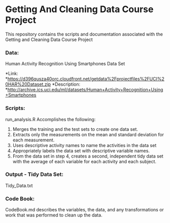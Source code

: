 # Getting And Cleaning Data Course Project
This repository contains the scripts and documentation associated with the
Getting and Cleaning Data Course Project

### Data:
Human Activity Recognition Using Smartphones Data Set

*Link: 
*https://d396qusza40orc.cloudfront.net/getdata%2Fprojectfiles%2FUCI%20HAR%20Dataset.zip 
*Description:
*http://archive.ics.uci.edu/ml/datasets/Human+Activity+Recognition+Using+Smartphones 

### Scripts:
run_analysis.R
Accomplishes the following:
1. Merges the training and the test sets to create one data set.
2. Extracts only the measurements on the mean and standard deviation for each measurement. 
3. Uses descriptive activity names to name the activities in the data set
4. Appropriately labels the data set with descriptive variable names. 
5. From the data set in step 4, creates a second, independent tidy data set with the average of each variable for each activity and each subject.

### Output - Tidy Data Set:
Tidy_Data.txt

### Code Book:
CodeBook.md describes the variables, the data, and any transformations or work that was performed to clean up the data.

